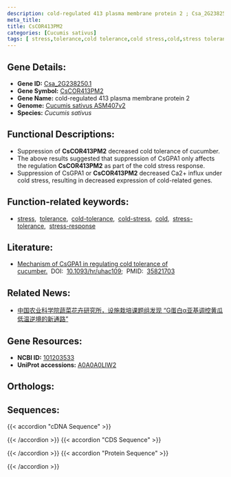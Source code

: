 ```yaml
---
description: cold-regulated 413 plasma membrane protein 2 ; Csa_2G238250.1 ; Cucumis sativus
meta_title:
title: CsCOR413PM2
categories: [Cucumis sativus]
tags: [ stress,tolerance,cold tolerance,cold stress,cold,stress tolerance,stress response ]
---
```


## Gene Details:
- **Gene ID:**	[Csa_2G238250.1](https://ensembl.gramene.org/id/Csa_2G238250.1)
- **Gene Symbol:** <u>CsCOR413PM2</u>
- **Gene Name:** cold-regulated 413 plasma membrane protein 2
- **Genome:** [Cucumis sativus ASM407v2](https://ensembl.gramene.org/Cucumis_sativus/Info/Index)
- **Species:** *Cucumis sativus*

## Functional Descriptions:
   - Suppression of **CsCOR413PM2** decreased cold tolerance of cucumber.
   - The above results suggested that suppression of CsGPA1 only affects the regulation **CsCOR413PM2** as part of the cold stress response.
   - Suppression of CsGPA1 or **CsCOR413PM2** decreased Ca2+ influx under cold stress, resulting in decreased expression of cold-related genes.

## Function-related keywords:
   - [stress](/tags/stress/),&nbsp;&nbsp;[tolerance](/tags/tolerance/),&nbsp;&nbsp;[cold-tolerance](/tags/cold-tolerance/),&nbsp;&nbsp;[cold-stress](/tags/cold-stress/),&nbsp;&nbsp;[cold](/tags/cold/),&nbsp;&nbsp;[stress-tolerance](/tags/stress-tolerance/),&nbsp;&nbsp;[stress-response](/tags/stress-response/)

## Literature:
   - [Mechanism of CsGPA1 in regulating cold tolerance of cucumber.]( https://academic.oup.com/hr/article/doi/10.1093/hr/uhac109/6586548?login=true#365250656)&nbsp;&nbsp;DOI:&nbsp;&nbsp;[10.1093/hr/uhac109](https://academic.oup.com/hr/article/doi/10.1093/hr/uhac109/6586548?login=true#365250656);&nbsp;&nbsp;PMID:&nbsp;&nbsp;[35821703](https://pubmed.ncbi.nlm.nih.gov/35821703/)

## Related News:
   - [中国农业科学院蔬菜花卉研究所，设施栽培课题组发现 “G蛋白α亚基调控黄瓜低温逆境的新通路”](https://mp.weixin.qq.com/s?__biz=MzIyOTY2NDYyNQ==&mid=2247541099&idx=2&sn=e7a93d322e8dc140190f50d139cb091a&chksm=e8bd5375dfcada63c2011da0714bcf0f67648f5859041dbccca1d053871bade16fc66936f380&scene=27#wechat_redirect)

## Gene Resources:
- **NCBI ID:**  [101203533](https://www.ncbi.nlm.nih.gov/gene/?term=101203533)
- **UniProt accessions:** [A0A0A0LIW2](https://www.uniprot.org/uniprotkb/A0A0A0LIW2/entry)

## Orthologs:

## Sequences:
{{< accordion "cDNA Sequence" >}}

{{< /accordion >}}
{{< accordion "CDS Sequence" >}}

{{< /accordion >}}
{{< accordion "Protein Sequence" >}}

{{< /accordion >}}
